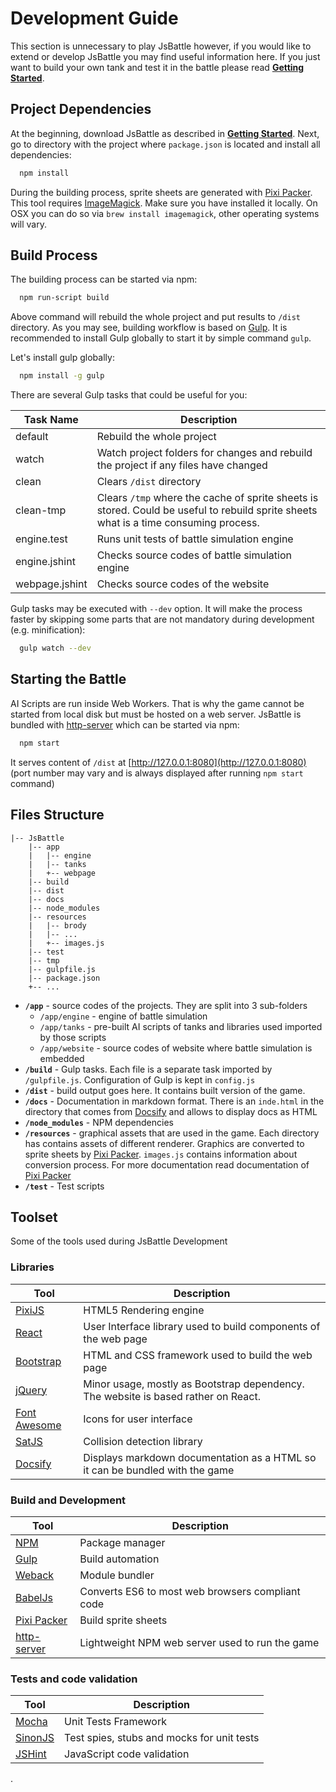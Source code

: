 # Development Guide

This section is unnecessary to play JsBattle however, if you would like to extend or develop JsBattle you may find useful information here. If you just want to build your own tank and test it in the battle please read [**Getting Started**](getting_started.md).

## Project Dependencies

At the beginning, download JsBattle as described in [**Getting Started**](getting_started.md). Next, go to directory with the project where `package.json` is located and install all dependencies:

```bash
  npm install
```
During the building process, sprite sheets are generated with [Pixi Packer](https://github.com/gamevy/pixi-packer). This tool requires [ImageMagick](http://www.imagemagick.org/script/index.php). Make sure you have installed it locally. On OSX you can do so via `brew install imagemagick`, other operating systems will vary.

## Build Process

The building process can be started via npm:

```bash
  npm run-script build
```

Above command will rebuild the whole project and put results to `/dist` directory. As you may see, building workflow is based on [Gulp](https://gulpjs.com/). It is recommended to install Gulp globally to start it by simple command `gulp`.

Let's install gulp globally:
```bash
  npm install -g gulp
```

There are several Gulp tasks that could be useful for you:

 Task Name      | Description
 ---------------|-------------------------------------
 default        | Rebuild the whole project
 watch          | Watch project folders for changes and rebuild the project if any files have changed
 clean          | Clears `/dist` directory
 clean-tmp      | Clears `/tmp` where the cache of sprite sheets is stored. Could be useful to rebuild sprite sheets what is a time consuming process.
 engine.test    | Runs unit tests of battle simulation engine
 engine.jshint  | Checks source codes of battle simulation engine
 webpage.jshint | Checks source codes of the website

Gulp tasks may be executed with `--dev` option. It will make the process faster by skipping some parts that are not mandatory during development (e.g. minification):

```bash
  gulp watch --dev
```

## Starting the Battle

AI Scripts are run inside Web Workers. That is why the game cannot be started from local disk but must be hosted on a web server. JsBattle is bundled with [http-server](https://github.com/indexzero/http-server) which can be started via npm:

```bash
  npm start
```

It serves content of `/dist` at [http://127.0.0.1:8080](http://127.0.0.1:8080) (port number may vary and is always displayed after running `npm start` command)

## Files Structure

```
|-- JsBattle
    |-- app
    |   |-- engine
    |   |-- tanks
    |   +-- webpage
    |-- build
    |-- dist
    |-- docs
    |-- node_modules
    |-- resources
    |   |-- brody
    |   |-- ...
    |   +-- images.js
    |-- test
    |-- tmp
    |-- gulpfile.js
    |-- package.json
    +-- ...

```

* **`/app`** - source codes of the projects. They are split into 3 sub-folders
  * `/app/engine` - engine of battle simulation
  * `/app/tanks` - pre-built AI scripts of tanks and libraries used imported by those scripts
  * `/app/website` - source codes of website where battle simulation is embedded
* **`/build`** - Gulp tasks. Each file is a separate task imported by `/gulpfile.js`. Configuration of Gulp is kept in `config.js`
* **`/dist`** - build output goes here. It contains built version of the game.
* **`/docs`** - Documentation in markdown format. There is an `inde.html` in the directory that comes from [Docsify](https://docsify.js.org/) and allows to display docs as HTML
* **`/node_modules`** - NPM dependencies
* **`/resources`** -  graphical assets that are used in the game. Each directory has contains assets of different renderer. Graphics are converted to sprite sheets by [Pixi Packer](https://github.com/gamevy/pixi-packer). ``images.js`` contains information about conversion process. For more documentation read documentation of [Pixi Packer](https://github.com/gamevy/pixi-packer)
* **`/test`** - Test scripts


## Toolset

Some of the tools used during JsBattle Development

### Libraries

Tool                                                 | Description
-----------------------------------------------------|-----------------------------------------
[PixiJS](http://www.pixijs.com/)                     | HTML5 Rendering engine
[React](https://facebook.github.io/react/)           | User Interface library used to build components of the web page
[Bootstrap](http://getbootstrap.com/)                | HTML and CSS framework used to build the web page
[jQuery](https://jquery.com/)                        | Minor usage, mostly as Bootstrap dependency. The website is based rather on React.
[Font Awesome](http://fontawesome.io/)               | Icons for user interface
[SatJS](https://github.com/jriecken/sat-js)          | Collision detection library
[Docsify](https://docsify.js.org/)                   | Displays markdown documentation as a HTML so it can be bundled with the game

### Build and Development

Tool                                                 | Description
-----------------------------------------------------|-----------------------------------------
[NPM](https://www.npmjs.com/)                        | Package manager
[Gulp](https://gulpjs.com/)                          | Build automation
[Weback](https://webpack.github.io/)                 | Module bundler
[BabelJs](https://babeljs.io/)                       | Converts ES6 to most web browsers compliant code
[Pixi Packer](https://github.com/gamevy/pixi-packer) | Build sprite sheets
[http-server](https://github.com/indexzero/http-server) | Lightweight NPM web server used to run the game


### Tests and code validation

Tool                                                 | Description
-----------------------------------------------------|-----------------------------------------
[Mocha](https://mochajs.org/)                        | Unit Tests Framework
[SinonJS](http://sinonjs.org/)                       | Test spies, stubs and mocks for unit tests
[JSHint](http://jshint.com/)                         | JavaScript code validation




.
